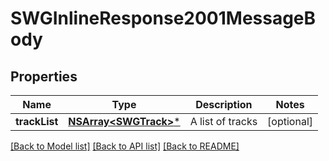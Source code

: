 # SWGInlineResponse2001MessageBody

## Properties
Name | Type | Description | Notes
------------ | ------------- | ------------- | -------------
**trackList** | [**NSArray&lt;SWGTrack&gt;***](SWGTrack.md) | A list of tracks | [optional] 

[[Back to Model list]](../README.md#documentation-for-models) [[Back to API list]](../README.md#documentation-for-api-endpoints) [[Back to README]](../README.md)


